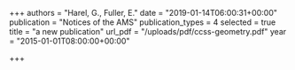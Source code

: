 +++
authors = "Harel, G., Fuller, E."
date = "2019-01-14T06:00:31+00:00"
publication = "Notices of the AMS"
publication_types = 4
selected = true
title = "a new publication"
url_pdf = "/uploads/pdf/ccss-geometry.pdf"
year = "2015-01-01T08:00:00+00:00"

+++
